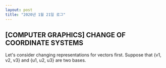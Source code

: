 ```yaml
---
layout: post
title: "2020년 1월 21일 로그"
---
```


## [COMPUTER GRAPHICS] CHANGE OF COORDINATE SYSTEMS

Let's consider changing representations for vectors first. Suppose that {v1, v2, v3} and {u1, u2, u3} are two bases. 

